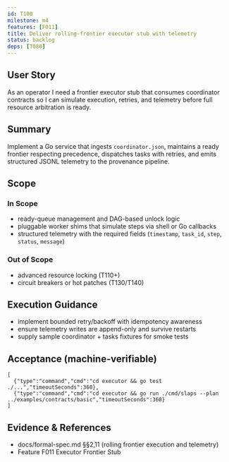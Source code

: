 ```yaml
---
id: T100
milestone: m4
features: [F011]
title: Deliver rolling-frontier executor stub with telemetry
status: backlog
deps: [T080]
---
```


## User Story
As an operator I need a frontier executor stub that consumes coordinator contracts so I can simulate execution, retries, and telemetry before full resource arbitration is ready.

## Summary
Implement a Go service that ingests `coordinator.json`, maintains a ready frontier respecting precedence, dispatches tasks with retries, and emits structured JSONL telemetry to the provenance pipeline.

## Scope
### In Scope
- ready-queue management and DAG-based unlock logic
- pluggable worker shims that simulate steps via shell or Go callbacks
- structured telemetry with the required fields (`timestamp`, `task_id`, `step`, `status`, `message`)
### Out of Scope
- advanced resource locking (T110+)
- circuit breakers or hot patches (T130/T140)

## Execution Guidance
- implement bounded retry/backoff with idempotency awareness
- ensure telemetry writes are append-only and survive restarts
- supply sample coordinator + tasks fixtures for smoke tests

## Acceptance (machine-verifiable)
```acceptance
[
  {"type":"command","cmd":"cd executor && go test ./...","timeoutSeconds":360},
  {"type":"command","cmd":"cd executor && go run ./cmd/slaps --plan ../examples/contracts/basic","timeoutSeconds":360}
]
```

## Evidence & References
- docs/formal-spec.md §§2,11 (rolling frontier execution and telemetry)
- Feature F011 Executor Frontier Stub
